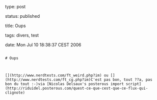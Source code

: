 type: post
status: published
title: Oups
tags: divers, test
date: Mon Jul 10 18:38:37 CEST 2006
~~~~~~
# Oups

[](http://www.nerdtests.com/ft_weird.php?im) ou [](http://www.nerdtests.com/ft_cg.php?im)C'est pas bon, tout ??a, pas bon du tout :-)via [Nicolas Delsaux's posterous import script](http://riduidel.posterous.com/quest-ce-que-cest-que-ce-flux-qui-clignote)